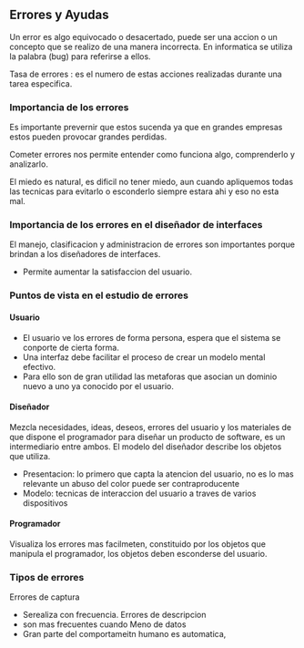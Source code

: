 ## Errores y Ayudas

Un error es algo equivocado o desacertado, puede ser una accion o un concepto que se realizo de una manera incorrecta. En informatica se utiliza la palabra (bug) para referirse a ellos.

Tasa de errores : es el numero de estas acciones realizadas durante una tarea especifica.

### Importancia de los errores
Es importante prevernir que estos sucenda ya que en grandes empresas estos pueden provocar grandes perdidas.

Cometer errores nos permite entender como funciona algo, comprenderlo y analizarlo.

El miedo es natural, es dificil no tener miedo, aun cuando apliquemos todas las tecnicas para evitarlo o esconderlo siempre estara ahi y eso no esta mal.

### Importancia de los errores en el diseñador de interfaces
El manejo, clasificacion y administracion de errores son importantes porque brindan a los diseñadores de interfaces.

- Permite aumentar la satisfaccion del usuario.

### Puntos de vista en el estudio de errores
#### Usuario
- El usuario ve los errores de forma persona, espera que el sistema se conporte de cierta forma.
- Una interfaz debe facilitar el proceso de crear un modelo mental efectivo.
- Para ello son de gran utilidad las metaforas que asocian un dominio nuevo a uno ya conocido por el usuario.

#### Diseñador
Mezcla necesidades, ideas, deseos, errores del usuario y los materiales de que dispone el programador para diseñar un producto de software, es un intermediario entre ambos. 
El modelo del diseñador describe los objetos que utiliza.
- Presentacion: lo primero que capta la atencion del usuario, no es lo mas relevante un abuso del color puede ser contraproducente
- Modelo: tecnicas de interaccion del usuario a traves de varios dispositivos

#### Programador
Visualiza los errores mas facilmeten, constituido por los objetos que manipula el programador, los objetos deben esconderse del usuario.

### Tipos de errores
 Errores de captura
 - Serealiza con frecuencia.
 Errores de descripcion
 - son mas frecuentes cuando 
Meno de datos
- Gran parte del comportameitn humano es automatica, 
 

